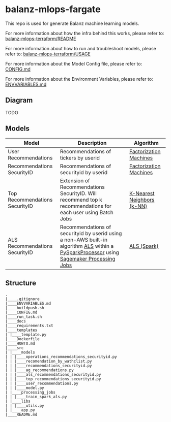 # balanz-mlops-fargate

This repo is used for generate Balanz machine learning models.

For more information about how the infra behind this works, please refer to: [balanz-mlops-terraform/README](https://www.balanz.com/bitbucket/projects/BAL-DL/repos/balanz-mlops-terraform/browse/README.md)

For more information about how to run and troubleshoot models, please refer to: [balanz-mlops-terraform/USAGE](https://www.balanz.com/bitbucket/projects/BAL-DL/repos/balanz-mlops-terraform/browse/USAGE.md)

For more information about the Model Config file, please refer to: [CONFIG.md](https://www.balanz.com/bitbucket/projects/BAL-DL/repos/balanz-mlops-fargate/browse/CONFIG.md)

For more information about the Environment Variables, please refer to: [ENVVARIABLES.md](https://www.balanz.com/bitbucket/projects/BAL-DL/repos/balanz-mlops-fargate/browse/ENVVARIABLES.md)

## Diagram

TODO

## Models

| Model | Description | Algorithm |
| ------ | ----------- | --------- |
| User Recommendations | Recommendations of tickers by userid | [Factorization Machines](https://docs.aws.amazon.com/sagemaker/latest/dg/fact-machines.html) |
| Recommendations SecurityID | Recommendations of securityid by userid | [Factorization Machines](https://docs.aws.amazon.com/sagemaker/latest/dg/fact-machines.html) |
| Top Recommendations SecurityID | Extension of Recommendations SecurityID. Will recommend top k recommendations for each user using Batch Jobs | [K-Nearest Neighbors (k-NN)](https://docs.aws.amazon.com/sagemaker/latest/dg/k-nearest-neighbors.html) |
| ALS Recommendations SecurityID | Recommendations of securityid by userid using a non-AWS built-in algorithm [ALS](http://spark.apache.org/docs/2.2.0/ml-collaborative-filtering.html) within a [PySparkProcessor](https://sagemaker.readthedocs.io/en/stable/amazon_sagemaker_processing.html#pysparkprocessor) using [Sagemaker Processing Jobs](https://docs.aws.amazon.com/sagemaker/latest/dg/processing-job.html) | [ALS (Spark)](http://spark.apache.org/docs/2.2.0/ml-collaborative-filtering.html) |

## Structure

```
.
|____.gitignore
|____ENVVARIABLES.md
|____buildpush.sh
|____CONFIG.md
|____run_task.sh
|____docs
|____requirements.txt
|____templates
| |____template.py
|____Dockerfile
|____HOWTO.md
|____src
| |____models
| | |____operations_recommendations_securityid.py
| | |____recomendation_by_wathclist.py
| | |____recommendations_securityid.py
| | |____ag_recommendations.py
| | |____als_recommendations_securityid.py
| | |____top_recommendations_securityid.py
| | |____user_recommendations.py
| | |____model.py
| |____processing_jobs
| | |____train_spark_als.py
| |____libs
| | |____utils.py
| |____app.py
|____README.md
```